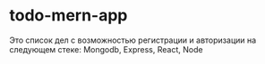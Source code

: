 # todo-mern-app
Это список дел с возможностью регистрации и авторизации на следующем стеке: Mongodb, Express, React, Node
